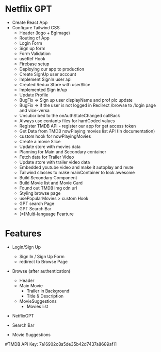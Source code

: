# Netflix GPT

- Create React App
- Configure Tailwind CSS
  - Header (logo + BgImage)
  - Routing of App
  - Login Form
  - Sign up form
  - Form Validation
  - useRef Hook
  - Firebase setup
  - Deploying our app to production
  - Create SignUp user account
  - Implement SignIn user api
  - Created Redux Store with userSlice
  - Implemented Sign in/up
  - Update Profile
  - BugFix => Sign up user displayName and prof pic update
  - BugFix => if the user is not logged in Redirect /browse to /login page and vice-versa
  - Unsubcribed to the onAuthStateChanged callBack
  - Always use contants files for hardCoded values
  - Register TMDB API - register our app for get access token
  - Get Data from TMDB nowPlaying movies list API (In documentation)
  - custom hook for nowPlayingMovies
  - Create a movie Slice
  - Update store with movies data
  - Planning for Main and Secondary container
  - Fetch data for Trailer Video
  - Update store with trailer video data
  - Embedded youtube video and make it autoplay and mute
  - Tailwind classes to make mainContainer to look awesome
  - Build Secondary Component
  - Build Movie list and Movie Card
  - Found out TMDB img cdn url
  - Styling browse page
  - usePopularMovies > custom Hook
  - GPT search Page
  - GPT Search Bar
  - (*)Multi-language Fearture

# Features

- Login/Sign Up
  - Sign In / Sign Up Form
  - redirect to Browse Page
- Browse (after authentication)

  - Header
  - Main Movie
    - Trailer in Background
    - Title & Description
  - MovieSuggestions
    - Movies list

- NetflixGPT
- Search Bar
- Movie Suggestions

#TMDB
API Key: 7a16902c8a5de35b42d7437a8689af11
